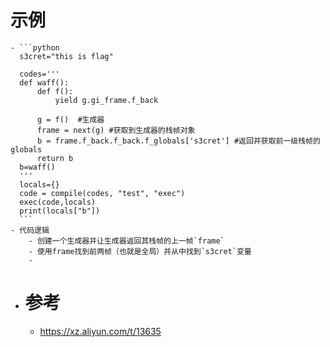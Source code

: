 # 示例
	- ```python
	  s3cret="this is flag"
	  
	  codes='''
	  def waff():
	      def f():
	          yield g.gi_frame.f_back
	  
	      g = f()  #生成器
	      frame = next(g) #获取到生成器的栈帧对象
	      b = frame.f_back.f_back.f_globals['s3cret'] #返回并获取前一级栈帧的globals
	      return b
	  b=waff()
	  '''
	  locals={}
	  code = compile(codes, "test", "exec")
	  exec(code,locals)
	  print(locals["b"])
	  ```
	- 代码逻辑
		- 创建一个生成器并让生成器返回其栈帧的上一帧`frame`
		- 使用frame找到前两帧（也就是全局）并从中找到`s3cret`变量
		-
- # 参考
	- https://xz.aliyun.com/t/13635